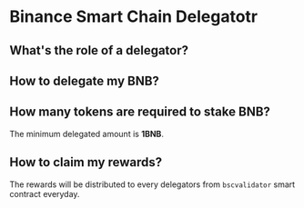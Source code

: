 # Binance Smart Chain Delegatotr

## What's the role of a delegator?



## How to delegate my BNB?


## How many tokens are required to stake BNB?

The minimum delegated amount is **1BNB**.

## How to claim my rewards?

The rewards will be distributed to every delegators from `bscvalidator` smart contract everyday.

